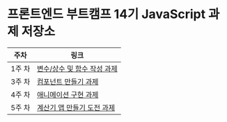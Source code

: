 # 프론트엔드 부트캠프 14기 JavaScript 과제 저장소

| 주차   | 링크                                                           |
| ------ | -------------------------------------------------------------- |
| 1주 차 | [변수/상수 및 함수 작성 과제](./assets/md/week1-retrospect.md) |
| 3주 차 | [컴포넌트 만들기 과제](./assets/md/week3-retrospect.md)        |
| 4주 차 | [애니메이션 구현 과제](./assets/md/week4-retrospect.md)        |
| 5주 차 | [계산기 앱 만들기 도전 과제](./assets/md/week5-retrospect.md)        |

